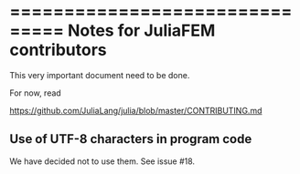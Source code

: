 ===============================
Notes for JuliaFEM contributors
===============================

This very important document need to be done.

For now, read 

https://github.com/JuliaLang/julia/blob/master/CONTRIBUTING.md


Use of UTF-8 characters in program code
---------------------------------------
We have decided not to use them. See issue #18.

